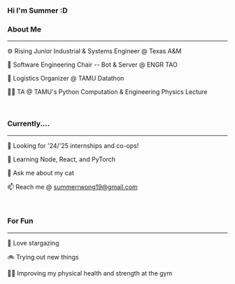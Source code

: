 ### Hi I'm Summer :D

### **About Me**

<!--
**sumshiu/sumshiu** is a ✨ _special_ ✨ repository because its `README.md` (this file) appears on your GitHub profile.

Here are some ideas to get you started:

- 🔭 I’m currently working on ...
- 🌱 I’m currently learning ...
- 👯 I’m looking to collaborate on ...
- 🤔 I’m looking for help with ...
- 💬 Ask me about ...
- 📫 How to reach me: ...
- 😄 Pronouns: ...
- ⚡ Fun fact: ...
-->
---

⚙️ Rising Junior Industrial & Systems Engineer @ Texas A&M

🤖 Software Engineering Chair -- Bot & Server @ ENGR TAO

💬 Logistics Organizer @ TAMU Datathon

👩‍🏫 TA @ TAMU's Python Computation & Engineering Physics Lecture

<br>

### Currently....
---

🔭 Looking for '24/'25 internships and co-ops!

🌱 Learning Node, React, and PyTorch

💬 Ask me about my cat

📫 Reach me @ summerrwong19@gmail.com

<br>

### For Fun
---
🌃 Love stargazing

🚲 Trying out new things

🏋️‍♀️ Improving my physical health and strength at the gym





